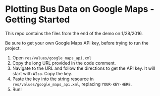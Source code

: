 # Plotting Bus Data on Google Maps - Getting Started

This repo contains the files from the end of the demo on 1/28/2016.

Be sure to get your own Google Maps API key, before trying to run the project.

1. Open `res/values/google_maps_api.xml`
2. Copy the long URL provided in the code comment.
3. Navigate to the URL and follow the directions to get the API key. It will start with `AIza`. Copy the key.
4. Paste the key into the string resource in `res/values/google_maps_api.xml`, replacing `YOUR-KEY-HERE`.
5. Run!

